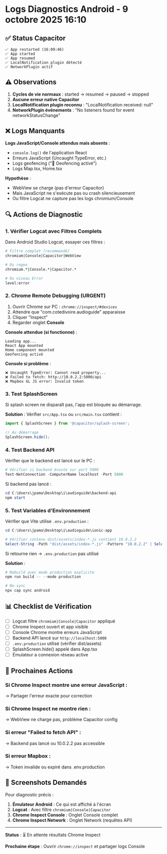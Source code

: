 # Logs Diagnostics Android - 9 octobre 2025 16:10

## ✅ Status Capacitor

```
✅ App restarted (16:09:46)
✅ App started
✅ App resumed
✅ LocalNotification plugin détecté
✅ NetworkPlugin actif
```

## ⚠️ Observations

1. **Cycles de vie normaux** : started → resumed → paused → stopped
2. **Aucune erreur native Capacitor**
3. **LocalNotification plugin reconnu** : "LocalNotification received: null"
4. **NetworkPlugin événements** : "No listeners found for event networkStatusChange"

## ❌ Logs Manquants

**Logs JavaScript/Console attendus mais absents** :
- `console.log()` de l'application React
- Erreurs JavaScript (Uncaught TypeError, etc.)
- Logs geofencing ("🎯 Geofencing activé")
- Logs Map.tsx, Home.tsx

**Hypothèse** : 
- WebView se charge (pas d'erreur Capacitor)
- Mais JavaScript ne s'exécute pas ou crash silencieusement
- Ou filtre Logcat ne capture pas les logs chromium/Console

## 🔍 Actions de Diagnostic

### 1. Vérifier Logcat avec Filtres Complets

Dans Android Studio Logcat, essayer ces filtres :

```bash
# Filtre complet (recommandé)
chromium|Console|Capacitor|WebView

# Ou regex
chromium.*|Console.*|Capacitor.*

# Ou niveau Error
level:error
```

### 2. Chrome Remote Debugging (URGENT)

1. Ouvrir Chrome sur PC : `chrome://inspect/#devices`
2. Attendre que "com.cotedivoire.audioguide" apparaisse
3. Cliquer "Inspect"
4. Regarder onglet **Console**

**Console attendue (si fonctionne)** :
```
Loading app...
React App mounted
Home component mounted
Geofencing activé
```

**Console si problème** :
```
❌ Uncaught TypeError: Cannot read property...
❌ Failed to fetch: http://10.0.2.2:5000/api
❌ Mapbox GL JS error: Invalid token
```

### 3. Test SplashScreen

Si splash screen ne disparaît pas, l'app est bloquée au démarrage.

**Solution** : Vérifier `src/App.tsx` ou `src/main.tsx` contient :

```typescript
import { SplashScreen } from '@capacitor/splash-screen';

// Au démarrage
SplashScreen.hide();
```

### 4. Test Backend API

Vérifier que le backend est lancé sur le PC :

```powershell
# Vérifier si backend écoute sur port 5000
Test-NetConnection -ComputerName localhost -Port 5000
```

Si backend pas lancé :
```powershell
cd C:\Users\jpama\Desktop\i\audioguide\backend-api
npm start
```

### 5. Test Variables d'Environnement

Vérifier que Vite utilise `.env.production` :

```powershell
cd C:\Users\jpama\Desktop\i\audioguide\ionic-app

# Vérifier contenu dist/assets/index-*.js contient 10.0.2.2
Select-String -Path "dist/assets/index-*.js" -Pattern "10.0.2.2" | Select-Object -First 1
```

Si retourne rien → `.env.production` pas utilisé

**Solution** :
```powershell
# Rebuild avec mode production explicite
npm run build -- --mode production

# Re-sync
npx cap sync android
```

## 📊 Checklist de Vérification

- [ ] Logcat filtre `chromium|Console|Capacitor` appliqué
- [ ] Chrome Inspect ouvert et app visible
- [ ] Console Chrome montre erreurs JavaScript
- [ ] Backend API lancé sur `http://localhost:5000`
- [ ] `.env.production` utilisé (vérifier dist/assets)
- [ ] SplashScreen.hide() appelé dans App.tsx
- [ ] Émulateur a connexion réseau active

## 🎯 Prochaines Actions

### Si Chrome Inspect montre une erreur JavaScript :
→ Partager l'erreur exacte pour correction

### Si Chrome Inspect ne montre rien :
→ WebView ne charge pas, problème Capacitor config

### Si erreur "Failed to fetch API" :
→ Backend pas lancé ou 10.0.2.2 pas accessible

### Si erreur Mapbox :
→ Token invalide ou expiré dans .env.production

## 📸 Screenshots Demandés

Pour diagnostic précis :

1. **Émulateur Android** : Ce qui est affiché à l'écran
2. **Logcat** : Avec filtre `chromium|Console|Capacitor`
3. **Chrome Inspect Console** : Onglet Console complet
4. **Chrome Inspect Network** : Onglet Network (requêtes API)

---

**Status** : ⏳ En attente résultats Chrome Inspect

**Prochaine étape** : Ouvrir `chrome://inspect` et partager logs Console
